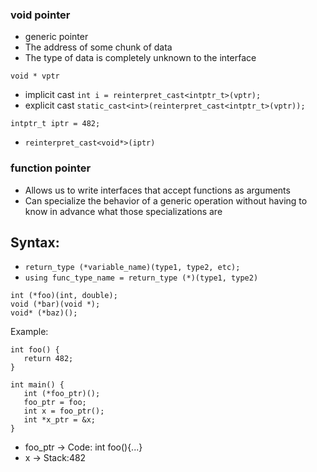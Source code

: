 ### void pointer
- generic pointer
- The address of some chunk of data
- The type of data is completely unknown to the interface

```void * vptr```
- implicit cast ```int i = reinterpret_cast<intptr_t>(vptr);```
- explicit cast ```static_cast<int>(reinterpret_cast<intptr_t>(vptr));```  

```intptr_t iptr = 482;```
- ```reinterpret_cast<void*>(iptr)```

### function pointer
- Allows us to write interfaces that accept functions as arguments
- Can specialize the behavior of a generic operation without having to know in advance what those specializations are

## Syntax:  
- ```return_type (*variable_name)(type1, type2, etc);```
- ```using func_type_name = return_type (*)(type1, type2)```  

```
int (*foo)(int, double);
void (*bar)(void *);
void* (*baz)();
```

Example:
```
int foo() {
   return 482;
}

int main() {
   int (*foo_ptr)();
   foo_ptr = foo; 
   int x = foo_ptr();
   int *x_ptr = &x;
}

```
- foo_ptr -> Code: int foo(){...}
- x -> Stack:482